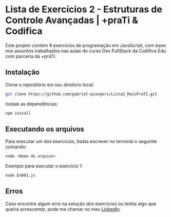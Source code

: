 # Lista de Exercícios 2 - Estruturas de Controle Avançadas | +praTi & Codifica

Este projeto contém 9 exercícios de programação em JavaScript, com base nos assuntos trabalhados nas aulas do curso Dev FullStack da Codifica Edu com parceria da +praTI.

## Instalação

Clone o repositório em seu diretório local:

```bash
git clone https://github.com/gabriel-piangers/Lista2_MaisPraTI.git
```

Instale as dependências:

```bash
npm install
```

## Executando os arquivos

Para executar um dos exercícios, basta escrever no terminal o seguinte comando:

```bash
node <Nome do arquivo>
```

Exemplo para executar o exercício 1:

```bash
node Ex001.js
```

## Erros

Caso encontre algum erro na solução dos exercícios ou tenha algo que queira acrescentar, pode me chamar no meu [LinkedIn](https://www.linkedin.com/in/gabriel-piangers/).